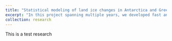 ```yaml
---
title: "Statistical modeling of land ice changes in Antarctica and Greenland"
excerpt: "In this project spanning multiple years, we developed fast and efficient statistical methods to model spatio-temporal data from a variety of remote sensing instruments including multiple flight missions such as LVIS and ATM and satellite missions such as ICESat-2 and ICESat-1<br/><img src='/images/Fig1.pdf'>"
collection: research
---
```

This is a test research